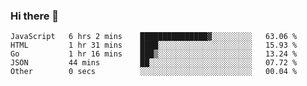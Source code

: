 ### Hi there 👋

<!--
**KLXLjun/KLXLjun** is a ✨ _special_ ✨ repository because its `README.md` (this file) appears on your GitHub profile.

Here are some ideas to get you started:

- 🔭 I’m currently working on ...
- 🌱 I’m currently learning ...
- 👯 I’m looking to collaborate on ...
- 🤔 I’m looking for help with ...
- 💬 Ask me about ...
- 📫 How to reach me: ...
- 😄 Pronouns: ...
- ⚡ Fun fact: ...
-->

<!--START_SECTION:waka-->
```text
JavaScript   6 hrs 2 mins    ███████████████▓░░░░░░░░░   63.06 % 
HTML         1 hr 31 mins    ████░░░░░░░░░░░░░░░░░░░░░   15.93 % 
Go           1 hr 16 mins    ███▒░░░░░░░░░░░░░░░░░░░░░   13.24 % 
JSON         44 mins         ██░░░░░░░░░░░░░░░░░░░░░░░   07.72 % 
Other        0 secs          ░░░░░░░░░░░░░░░░░░░░░░░░░   00.04 % 
```
<!--END_SECTION:waka-->
